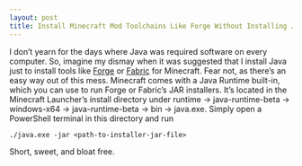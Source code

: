 ```yaml
---
layout: post
title: Install Minecraft Mod Toolchains Like Forge Without Installing Java
---
```

I don’t yearn for the days where Java was required software on every computer. So, imagine my dismay when it was suggested that I install Java just to install tools like [Forge](https://files.minecraftforge.net/net/minecraftforge/forge/) or [Fabric](https://fabricmc.net/) for Minecraft. Fear not, as there’s an easy way out of this mess. Minecraft comes with a Java Runtime built-in, which you can use to run Forge or Fabric’s JAR installers. It’s located in the Minecraft Launcher’s install directory under runtime -> java-runtime-beta -> windows-x64 -> java-runtime-beta -> bin -> java.exe. 
Simply open a PowerShell terminal in this directory and run 

`./java.exe -jar <path-to-installer-jar-file>`

Short, sweet, and bloat free. 







